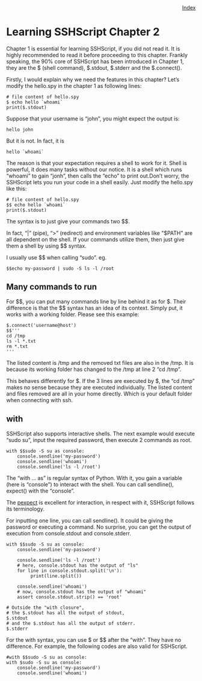 <div style="text-align:right"><a href="./index">Index</a></div>

# Learning SSHScript Chapter 2

Chapter 1 is essential for learning SSHScript, if you did not read it. It is highly recommended to read it before proceeding to this chapter. Frankly speaking, the 90% core of SSHScript has been introduced in Chapter 1, they are the $ (shell command), $.stdout, $.stderr and the $.connect().

Firstly, I would explain why we need the features in this chapter? Let’s modify the hello.spy in the chapter 1 as following lines:

```
# file content of hello.spy
$ echo hello `whoami`
print($.stdout)
```

Suppose that your username is  “john”,  you might expect the output is:

```
hello john
```

But it is not. In fact, it is

```
hello `whoami`
```

The reason is that your expectation requires a shell to work for it. Shell is powerful, it does many tasks without our notice. It is a shell which runs “whoami” to gain “jonh”, then calls the “echo” to print out.Don’t worry, the SSHScript lets you run your code in a shell easily. Just modify the hello.spy like this:

```
# file content of hello.spy
$$ echo hello `whoami`
print($.stdout)
```

The syntax is to just give your commands two $$.

In fact, “\|” (pipe), “\>” (redirect) and environment variables like "\$PATH" are all dependent on the shell. If your commands utilize them, then just give them a shell by using $$ syntax.

I usually use $$ when calling “sudo”. eg.

```
$$echo my-password | sudo -S ls -l /root
```

## Many commands to run

For $$, you can put many commands line by line behind it as for $. Their difference is that the $$ syntax has an idea of its context. Simply put, it works with a working folder. Please see this example:

```
$.connect('username@host')
$$'''
cd /tmp
ls -l *.txt
rm *.txt
'''
```

The listed content is /tmp and the removed txt files are also in the /tmp. It is because its working folder has changed to the /tmp at line 2 “cd /tmp”.

This behaves differently for $. If the 3 lines are executed by $, the “cd /tmp” makes no sense because they are executed individually. The listed content and files removed are all in your home directly. Which is your default folder when connecting with ssh.

## with

SSHScript also supports interactive shells. The next example would execute “sudo su”, input the required password, then execute 2 commands as root.

```
with $$sudo -S su as console:
    console.sendline('my-password')
    console.sendline('whoami')
    console.sendline('ls -l /root')
```

The “with … as” is regular syntax of Python. With it, you gain a variable (here is “console”) to interact with the shell. You can call sendline(), expect() with the “console”.

The [pexpect](https://pexpect.readthedocs.io/) is excellent for interaction, in respect with it, SSHScript follows its terminology.

For inputting one line, you can call sendline(). It could be giving the password or executing a command. No surprise, you can get the output of execution from console.stdout and console.stderr.

```
with $$sudo -S su as console:
    console.sendline('my-password')
    
    console.sendline('ls -l /root')
    # here, console.stdout has the output of "ls"
    for line in console.stdout.split('\n'):
         print(line.split())

    console.sendline('whoami')
    # now, console.stdout has the output of "whoami"
    assert console.stdout.strip() == 'root'

# Outside the "with closure",
# the $.stdout has all the output of stdout,
$.stdout
# and the $.stdout has all the output of stderr.
$.stderr
```

For the with syntax, you can use $ or $$ after the “with”. They have no difference. For example, the following codes are also valid for SSHScript.

```
#with $$sudo -S su as console:
with $sudo -S su as console:
    console.sendline('my-password')
    console.sendline('whoami')
```
